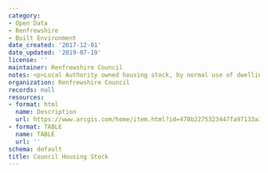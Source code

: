 ```yaml
---
category:
- Open Data
- Renfrewshire
- Built Environment
date_created: '2017-12-01'
date_updated: '2019-07-19'
license: ''
maintainer: Renfrewshire Council
notes: <p>Local Authority owned housing stock, by normal use of dwelling</p>
organization: Renfrewshire Council
records: null
resources:
- format: html
  name: Description
  url: https://www.arcgis.com/home/item.html?id=470b2275323447fa97133a3971de735b
- format: TABLE
  name: TABLE
  url: ''
schema: default
title: Council Housing Stock
---
```

